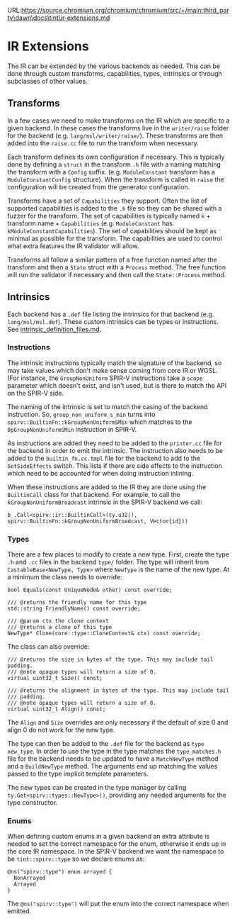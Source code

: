 URL:https://source.chromium.org/chromium/chromium/src/+/main:third_party\dawn\docs\tint\ir-extensions.md
# IR Extensions

The IR can be extended by the various backends as needed. This can be done through
custom transforms, capabilities, types, intrinsics or through subclasses of other values.

## Transforms
In a few cases we need to make transforms on the IR which are specific to a given backend.
In these cases the transforms live in the `writer/raise` folder for the backend (e.g.
`lang/msl/writer/raise/`). These transforms are then added into the `raise.cc` file to run the
transform when necessary.

Each transform defines its own configuration if necessary. This is typically done by defining a
`struct` in the transform `.h` file with a naming matching the transform with a  `Config` suffix.
(e.g. `ModuleConstant` transform has a `ModuleConstantConfig` structure). When the transform is
called in `raise` the configuration will be created from the generator configuration.

Transforms have a set of `Capabilities` they support. Often the list of supported capabilities is
added to the `.h` file so they can be shared with a fuzzer for the transform. The set of
capabilities is typically named `k` + transform name + `Capabilities` (e.g. `ModuleConstant` has
`kModuleConstantCapabilities`). The set of capabilities should be kept as minimal as possible for
the transform. The capabilities are used to control what extra features the IR validator will allow.

Transforms all follow a similar pattern of a free function named after the transform and then a
`State` struct with a `Process` method. The free function will run the validator if necessary and
then call the `State::Process` method.

## Intrinsics
Each backend has a `.def` file listing the intrinsics for that backend (e.g. `lang/msl/msl.def`).
These custom intrinsics can be types or instructions. See
[intrinsic_definition_files.md](intrinsic_defintion_files.md).

### Instructions
The intrinsic instructions typically match the signature of the backend, so may take values which
don't make sense coming from core IR or WGSL. (For instance, the `GroupNonUniform` SPIR-V
instructions take a `scope` parameter which doesn't exist, and isn't used, but is there to match the
API on the SPIR-V side.

The naming of the intrinsic is set to match the casing of the backend instruction. So,
`group_non_uniform_s_min` turns into `spirv::BuiltinFn::kGroupNonUniformSMin` which matches to the
`OpGroupNonUniformSMin` instruction in SPIR-V.

As instructions are added they need to be added to the `printer.cc` file for the backend in order to
emit the intrinsic. The instruction also needs to be added to the `builtin_fn.cc.tmpl` file for the
backend to add to the `GetSideEffects` switch. This lists if there are side effects to the
instruction which need to be accounted for when doing instruction inlining.

When these instructions are added to the IR they are done using the `BuiltinCall` class for that
backend. For example, to call the `kGroupNonUniformBroadcast` intrinsic in the SPIR-V backend we
call:

```
b_.Call<spirv::ir::BuiltinCall>(ty.u32(), spirv::BuiltinFn::kGroupNonUniformBroadcast, Vector{id}))
```

### Types
There are a few places to modify to create a new type. First, create the type `.h` and `.cc` files
in the backend `type/` folder. The type will inherit from `CastableBase<NewType, Type>` where
`NewType` is the name of the new type. At a minimum the class needs to override:

```
bool Equals(const UniqueNode& other) const override;

/// @returns the friendly name for this type
std::string FriendlyName() const override;

/// @param ctx the clone context
/// @returns a clone of this type
NewType* Clone(core::type::CloneContext& ctx) const override;
```

The class can also override:

```
/// @returns the size in bytes of the type. This may include tail padding.
/// @note opaque types will return a size of 0.
virtual uint32_t Size() const;

/// @returns the alignment in bytes of the type. This may include tail
/// padding.
/// @note opaque types will return a size of 0.
virtual uint32_t Align() const;
```

The `Align` and `Size` overrides are only necessary if the default of size 0 and align 0 do not work
for the new type.

The type can then be added to the `.def` file for the backend as `type new_type`. In order to use
the type in the type matches the `type_matches.h` file for the backend needs to be updated to have a
`MatchNewType` method and a `BuildNewType` method. The arguments end up matching the values passed
to the type implicit template parameters.

The new types can be created in the type manager by calling `ty.Get<spirv::types::NewType>()`,
providing any needed arguments for the type constructor.

### Enums
When defining custom enums in a given backend an extra attribute is needed to set the correct
namespace for the enum, otherwise it ends up in the core IR namespace. In the SPIR-V backend we want
the namespace to be `tint::spirv::type` so we declare enums as:

```
@ns("spirv::type") enum arrayed {
  NonArrayed
  Arrayed
}
```

The `@ns("spirv::type")` will put the enum into the correct namespace when emitted.

